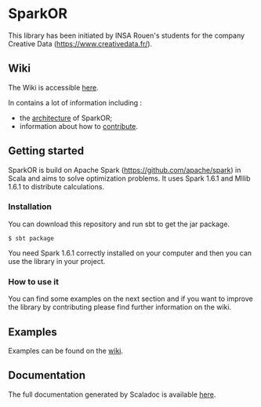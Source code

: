 # SparkOR

This library has been initiated by INSA Rouen's students for the company Creative Data (https://www.creativedata.fr/).


## Wiki
The Wiki is accessible [here](https://github.com/saagie/spark-or/wiki).

In contains a lot of information including :
  * the [architecture](https://github.com/saagie/spark-or/wiki/Architecture) of SparkOR;
  * information about how to [contribute](https://github.com/saagie/spark-or/wiki/Contributing).

## Getting started

SparkOR is build on Apache Spark (https://github.com/apache/spark) in Scala and aims to solve optimization problems. It uses Spark 1.6.1 and Mllib 1.6.1 to distribute calculations.

### Installation

You can download this repository and run sbt to get the jar package.
```
$ sbt package
```
You need Spark 1.6.1 correctly installed on your computer and then you can use the library in your project.

### How to use it

You can find some examples on the next section and if you want to improve the library by contributing please find further information on the wiki.

## Examples
Examples can be found on the [wiki](https://github.com/saagie/spark-or/wiki/Examples).

## Documentation
The full documentation generated by Scaladoc is available [here](http://saagie.github.io/spark-or/).
